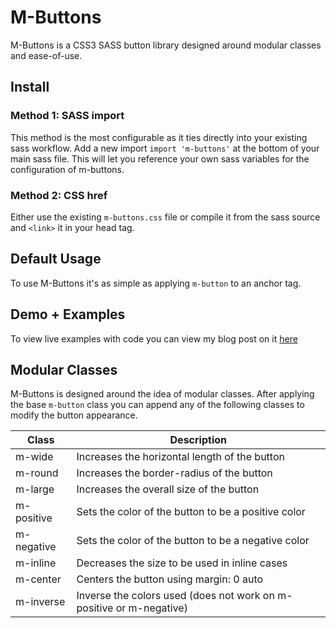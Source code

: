 # M-Buttons

M-Buttons is a CSS3 SASS button library designed around modular classes and ease-of-use.

## Install

### Method 1: SASS import

This method is the most configurable as it ties directly into your existing sass workflow. Add a new import `import 'm-buttons'` at the bottom of your main sass file. This will let you reference your own sass variables for the configuration of m-buttons.

### Method 2: CSS href

Either use the existing `m-buttons.css` file or compile it from the sass source and `<link>` it in your head tag.

## Default Usage

To use M-Buttons it's as simple as applying `m-button` to an anchor tag.

## Demo + Examples

To view live examples with code you can view my blog post on it [here](http://maxmckinney.com/?p=1185&preview=true)

## Modular Classes

M-Buttons is designed around the idea of modular classes. After applying the base `m-button` class you can append any of the following classes to modify the button appearance.

| Class     | Description       |
|------------|-----------------------------------------------------|
| m-wide     | Increases the horizontal length of the button       |
| m-round    | Increases the border-radius of the button           |
| m-large    | Increases the overall size of the button            |
| m-positive | Sets the color of the button to be a positive color |
| m-negative | Sets the color of the button to be a negative color |
| m-inline   | Decreases the size to be used in inline cases       |
| m-center   | Centers the button using margin: 0 auto    |
| m-inverse | Inverse the colors used (does not work on m-positive or m-negative) |
